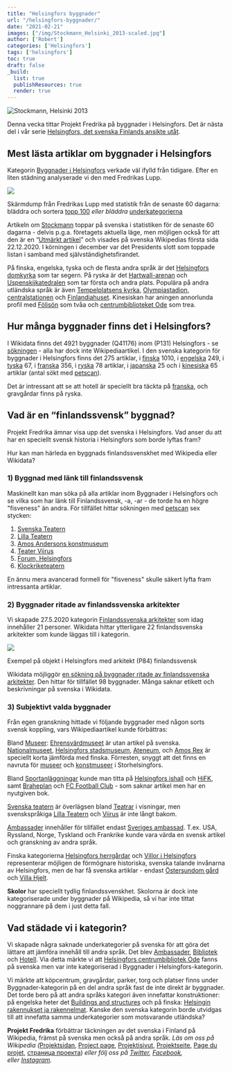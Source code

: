 ```yaml
---
title: "Helsingfors byggnader"
url: "/helsingfors-byggnader/"
date: "2021-02-21"
images: ["/img/Stockmann_Helsinki_2013-scaled.jpg"]
author: ['Robert']
categories: ['Helsingfors']
tags: ['helsingfors']
toc: true
draft: false
_build:
  list: true
  publishResources: true
  render: true
---
```


![Stockmann, Helsinki 2013](/img/Stockmann_Helsinki_2013-scaled.jpg)


Denna vecka tittar Projekt Fredrika på byggnader i Helsingfors. Det är nästa del i vår serie [Helsingfors, det svenska Finlands ansikte utåt](https://projektfredrika.fi/tre-smeder/).

## Mest lästa artiklar om byggnader i Helsingfors

Kategorin [Byggnader i Helsingfors](https://sv.wikipedia.org/wiki/Kategori:Byggnader_i_Helsingfors) verkade väl ifylld från tidigare. Efter en liten städning analyserade vi den med Fredrikas Lupp.

![](https://lh5.googleusercontent.com/84tDs6vyPNJArEPXQn4WRp7_8YL7UogSj0YkUA2nZcFKBMRctBbmaw8HO-X9maHIhkY-0YQeut5nkBCI0iMNB7lHK-CkEPvAWqxAdvIxlQFt_gdfhohfKOfPEj3XSWvOl9vksnkF)

Skärmdump från Fredrikas Lupp med statistik från de senaste 60 dagarna: bläddra och sortera [topp 100](https://wiki.projektfredrika.fi/Top/Byggnader_i_Helsingfors) _eller bläddra_ [underkategorierna](https://wiki.projektfredrika.fi/Byggnader_i_Helsingfors)

Artikeln om [Stockmann](https://sv.wikipedia.org/wiki/Stockmann_(Helsingfors_centrum)) toppar på svenska i statistiken för de senaste 60 dagarna - delvis p.g.a. företagets aktuella läge, men möjligen också för att den är en “[Utmärkt artikel](https://sv.wikipedia.org/wiki/Wikipedia:Utm%C3%A4rkta_artiklar)” och visades på svenska Wikipedias första sida 22.12.2020. I körningen i december var det Presidents slott som toppade listan i samband med självständighetsfirandet.

På finska, engelska, tyska och de flesta andra språk är det [Helsingfors domkyrka](https://sv.wikipedia.org/wiki/Helsingfors_domkyrka) som tar segern. På ryska är det [Hartwall-arenan](https://sv.wikipedia.org/wiki/Hartwall_Arena) och [Uspenskijkatedralen](https://sv.wikipedia.org/wiki/Uspenskijkatedralen,_Helsingfors) som tar första och andra plats. Populära på andra utländska språk är även [Tempelplatsens kyrka](https://sv.wikipedia.org/wiki/Tempelplatsens_kyrka), [Olympiastadion](https://sv.wikipedia.org/wiki/Helsingfors_Olympiastadion), [centralstationen](https://sv.wikipedia.org/wiki/Helsingfors_centralstation) och [Finlandiahuset](https://sv.wikipedia.org/wiki/Finlandiahuset). Kinesiskan har aningen annorlunda profil med [Fölisön](https://sv.wikipedia.org/wiki/F%C3%B6lis%C3%B6n) som tvåa och [centrumbiblioteket Ode](https://sv.wikipedia.org/wiki/Helsingfors_centrumbibliotek_Ode) som trea. 

## Hur många byggnader finns det i Helsingfors?

I Wikidata finns det 4921 byggnader (Q41176) inom (P131) Helsingfors - se [sökningen](https://query.wikidata.org/#%23byggnader%20i%20helsingfors%0ASELECT%20%3Fitem%20%3FitemLabel%20%0AWHERE%20%0A%7B%0A%20%20%3Fitem%20wdt%3AP31%20wd%3AQ41176.%0A%20%20%3Fitem%20wdt%3AP131%20wd%3AQ1757.%0A%20%20SERVICE%20wikibase%3Alabel%20%7B%20bd%3AserviceParam%20wikibase%3Alanguage%20%22%5BAUTO_LANGUAGE%5D%2Cen%22.%20%7D%0A%7DORDER%20BY%20%3FitemLabel%20) - alla har dock inte Wikipediaartikel. I den svenska kategorin för byggnader i Helsingfors finns det 275 artiklar, i [finska](https://fi.wikipedia.org/wiki/Luokka:Helsingin_rakennukset_ja_rakennelmat) 1010, i [engelska](https://en.wikipedia.org/wiki/Category:Buildings_and_structures_in_Helsinki) 249, i [tyska](https://de.wikipedia.org/wiki/Kategorie:Bauwerk_in_Helsinki) 67, i [franska](https://fr.wikipedia.org/wiki/Cat%C3%A9gorie:B%C3%A2timent_%C3%A0_Helsinki) 356, i [ryska](https://ru.wikipedia.org/wiki/%D0%9A%D0%B0%D1%82%D0%B5%D0%B3%D0%BE%D1%80%D0%B8%D1%8F:%D0%97%D0%B4%D0%B0%D0%BD%D0%B8%D1%8F_%D0%B8_%D1%81%D0%BE%D0%BE%D1%80%D1%83%D0%B6%D0%B5%D0%BD%D0%B8%D1%8F_%D0%A5%D0%B5%D0%BB%D1%8C%D1%81%D0%B8%D0%BD%D0%BA%D0%B8) 78 artiklar, i [japanska](https://ja.wikipedia.org/wiki/Category:%E3%83%98%E3%83%AB%E3%82%B7%E3%83%B3%E3%82%AD%E3%81%AE%E5%BB%BA%E7%AF%89%E7%89%A9) 25 och i [kinesiska](https://zh.wikipedia.org/wiki/Category:%E8%B5%AB%E7%88%BE%E8%BE%9B%E5%9F%BA%E5%BB%BA%E7%AF%89%E7%89%A9) 65 artiklar (antal sökt med [petscan](https://petscan.wmflabs.org/)).

Det är intressant att se att hotell är speciellt bra täckta på [franska](https://fr.wikipedia.org/wiki/Cat%C3%A9gorie:H%C3%B4tel_%C3%A0_Helsinki), och gravgårdar finns på ryska.

## Vad är en “finlandssvensk” byggnad?

Projekt Fredrika ämnar visa upp det svenska i Helsingfors. Vad anser du att har en speciellt svensk historia i Helsingfors som borde lyftas fram?

Hur kan man härleda en byggnads finlandssvenskhet med Wikipedia eller Wikidata?

### 1) Byggnad med länk till finlandssvensk

Maskinellt kan man söka på alla artiklar inom Byggnader i Helsingfors och se vilka som har länk till Finlandssvensk, -a, -ar - de torde ha en högre "fisveness" än andra. För tillfället hittar sökningen med [petscan](https://petscan.wmflabs.org/?psid=18472538) sex stycken:

1.  [Svenska Teatern](https://sv.wikipedia.org/wiki/Svenska_teatern)
2.  [Lilla Teatern](https://sv.wikipedia.org/wiki/Lilla_Teatern,_Helsingfors)
3.  [Amos Andersons konstmuseum](https://sv.wikipedia.org/wiki/Amos_Andersons_konstmuseum)
4.  [Teater Viirus](https://sv.wikipedia.org/wiki/Teater_Viirus)
5.  [Forum, Helsingfors](https://sv.wikipedia.org/wiki/Forum,_Helsingfors)
6.  [Klockriketeatern](https://sv.wikipedia.org/wiki/Klockriketeatern)

En ännu mera avancerad formell för "fisveness" skulle säkert lyfta fram intressanta artiklar.

### 2) Byggnader ritade av finlandssvenska arkitekter

Vi skapade 27.5.2020 kategorin [Finlandssvenska arkitekter](https://sv.wikipedia.org/wiki/Kategori:Finlandssvenska_arkitekter) som idag innehåller 21 personer. Wikidata hittar ytterligare 22 finlandssvenska arkitekter som kunde läggas till i kategorin.

![](https://projektfredrika.fi/wp-content/uploads/2021/02/image-4-1024x646.png)

Exempel på objekt i Helsingfors med arkitekt (P84) finlandssvensk

Wikidata möjliggör [en sökning på byggnader ritade av finlandssvenska arkitekter](https://query.wikidata.org/#%23byggnader%20ritade%20av%20finlandssvenska%20arkitekter%20i%20Helsingfors%0ASELECT%20DISTINCT%20%3Fbyggnad%20%3FbyggnadLabel%20%3Flabelsv%20%3Fdescsv%20%3FarkitektLabel%20%3FplatsLabel%20%3FgataLabel%20%3F%C3%A5r_skapad%20%3Fbild%20%3Fcoords%20%3Fwpsv%0AWHERE%20%0A%7B%0A%20%20%3Farkitekt%20wdt%3AP31%20wd%3AQ5.%20%0A%20%20%3Farkitekt%20wdt%3AP172%20wd%3AQ726673.%20%0A%20%20%3Farkitekt%20wdt%3AP106%20wd%3AQ42973.%0A%20%20%0A%20%20%3Fbyggnad%20wdt%3AP84%20%3Farkitekt.%0A%20%20%3Fbyggnad%20wdt%3AP131%20wd%3AQ1757.%0A%20%0A%20%20OPTIONAL%7B%3Fbyggnad%20wdt%3AP669%20%3Fgata.%7D%0A%20%20OPTIONAL%7B%3Fbyggnad%20wdt%3AP276%20%3Fplats.%7D%0A%23%20%20OPTIONAL%7B%3Fbyggnad%20wdt%3AP571%20%3Fp571.%20BIND%28SUBSTR%28STR%28COALESCE%28%3Fp571%2C%22%22%29%29%2C1%2C4%29%20AS%20%3F%C3%A5r_skapad%29%7D%0A%23%20%20OPTIONAL%7B%3Fbyggnad%20wdt%3AP625%20%3Fcoords.%7D%0A%23%20%20OPTIONAL%7B%3Fbyggnad%20wdt%3AP18%20%3Fbild.%7D%0A%20%20%0A%20%20OPTIONAL%7B%3Fbyggnad%20rdfs%3Alabel%20%3Flabelsv%20filter%20%28lang%28%3Flabelsv%29%20%3D%20%22sv%22%29.%7D%0A%20%20OPTIONAL%7B%3Fbyggnad%20rdfs%3Alabel%20%3Flabelfi%20filter%20%28lang%28%3Flabelfi%29%20%3D%20%22fi%22%29.%7D%0A%20%20OPTIONAL%7B%3Fbyggnad%20rdfs%3Alabel%20%3Flabelen%20filter%20%28lang%28%3Flabelen%29%20%3D%20%22en%22%29.%7D%0A%20%20OPTIONAL%7B%3Fbyggnad%20rdfs%3Alabel%20%3Flabelde%20filter%20%28lang%28%3Flabelde%29%20%3D%20%22de%22%29.%7D%0A%20%20OPTIONAL%7B%3Fbyggnad%20rdfs%3Alabel%20%3Flabelfr%20filter%20%28lang%28%3Flabelfr%29%20%3D%20%22fr%22%29.%7D%20%20%0A%20%20OPTIONAL%7B%3Fbyggnad%20rdfs%3Alabel%20%3Flabelru%20filter%20%28lang%28%3Flabelru%29%20%3D%20%22ru%22%29.%7D%0A%20%20%0A%20%20OPTIONAL%20%7B%3Fbyggnad%20schema%3Adescription%20%3Fdescsv%20.%20FILTER%28lang%28%3Fdescsv%29%3D%27sv%27%29%20%7D%0A%20%20OPTIONAL%20%7B%3Fbyggnad%20schema%3Adescription%20%3Fdescfi%20.%20FILTER%28lang%28%3Fdescfi%29%3D%27fi%27%29%20%7D%0A%20%20OPTIONAL%20%7B%3Fbyggnad%20schema%3Adescription%20%3Fdescen%20.%20FILTER%28lang%28%3Fdescen%29%3D%27en%27%29%20%7D%0A%20%20OPTIONAL%20%7B%3Fbyggnad%20schema%3Adescription%20%3Fdescde%20.%20FILTER%28lang%28%3Fdescde%29%3D%27de%27%29%20%7D%0A%20%20OPTIONAL%20%7B%3Fbyggnad%20schema%3Adescription%20%3Fdescfr%20.%20FILTER%28lang%28%3Fdescfr%29%3D%27fr%27%29%20%7D%0A%20%20OPTIONAL%20%7B%3Fbyggnad%20schema%3Adescription%20%3Fdescru%20.%20FILTER%28lang%28%3Fdescru%29%3D%27ru%27%29%20%7D%0A%20%20%0A%20%20OPTIONAL%20%7B%3Fwpsv%20schema%3Aabout%20%3Fbyggnad%20.%20%3Fwpsv%20schema%3AisPartOf%20%3Chttps%3A%2F%2Fsv.wikipedia.org%2F%3E.%7D%0A%20%20OPTIONAL%20%7B%3Fwpfi%20schema%3Aabout%20%3Fbyggnad%20.%20%3Fwpfi%20schema%3AisPartOf%20%3Chttps%3A%2F%2Ffi.wikipedia.org%2F%3E.%7D%0A%20%20OPTIONAL%20%7B%3Fwpen%20schema%3Aabout%20%3Fbyggnad%20.%20%3Fwpen%20schema%3AisPartOf%20%3Chttps%3A%2F%2Fen.wikipedia.org%2F%3E.%7D%0A%20%20OPTIONAL%20%7B%3Fwpde%20schema%3Aabout%20%3Fbyggnad%20.%20%3Fwpde%20schema%3AisPartOf%20%3Chttps%3A%2F%2Fde.wikipedia.org%2F%3E.%7D%0A%20%20OPTIONAL%20%7B%3Fwpfr%20schema%3Aabout%20%3Fbyggnad%20.%20%3Fwpfr%20schema%3AisPartOf%20%3Chttps%3A%2F%2Ffr.wikipedia.org%2F%3E.%7D%0A%20%20OPTIONAL%20%7B%3Fwpru%20schema%3Aabout%20%3Fbyggnad%20.%20%3Fwpru%20schema%3AisPartOf%20%3Chttps%3A%2F%2Fru.wikipedia.org%2F%3E.%7D%0A%20%20%0A%20%20%0A%20%20SERVICE%20wikibase%3Alabel%20%7B%20bd%3AserviceParam%20wikibase%3Alanguage%20%22sv%2Cfi%2Cen%22.%20%7D%0A%7D%20ORDER%20BY%20%3FbyggnadLabel%20). Den hittar för tillfället 98 byggnader. Många saknar etikett och beskrivningar på svenska i Wikidata.

### 3) Subjektivt valda byggnader

Från egen granskning hittade vi följande byggnader med någon sorts svensk koppling, vars Wikipediaartikel kunde förbättras:

Bland [Museer](https://wiki.projektfredrika.fi/Byggnader_i_Helsingfors#9_Kategori:Museer_i_Helsingfors_.28sv.29): [Ehrensvärdmuseet](https://fi.wikipedia.org/wiki/Ehrensv%C3%A4rd-museo) är utan artikel på svenska. [Nationalmuseet](https://sv.wikipedia.org/wiki/Nationalmuseum,_Helsingfors), [Helsingfors stadsmuseum](https://sv.wikipedia.org/wiki/Helsingfors%C2%A0stadsmuseum), [Ateneum](https://sv.wikipedia.org/wiki/Ateneum), och [Amos Rex](https://sv.wikipedia.org/wiki/Amos%C2%A0Rex) är speciellt korta jämförda med finska. Förresten, snyggt att det finns en navruta för [museer](https://sv.wikipedia.org/wiki/Mall:Museer_i_Storhelsingfors) och [konstmuseer](https://sv.wikipedia.org/wiki/Mall:Konstmuseer_i_Storhelsingfors) i Storhelsingfors.

Bland [Sportanläggningar](https://wiki.projektfredrika.fi/Byggnader_i_Helsingfors#17_Kategori:Sportanl.C3.A4ggningar_i_Helsingfors_.28sv.29) kunde man titta på [Helsingfors ishall](https://sv.wikipedia.org/wiki/Helsingfors_ishall) och [HiFK](https://sv.wikipedia.org/wiki/Helsingfors_IFK), samt [Braheplan](https://sv.wikipedia.org/wiki/Braheplan) och [FC Football Club](https://fcfchelsinki.wordpress.com/) - som saknar artikel men har en nyutgiven bok.

[Svenska teatern](https://sv.wikipedia.org/wiki/Svenska_Teatern) är överlägsen bland [Teatrar](https://wiki.projektfredrika.fi/Byggnader_i_Helsingfors#18_Kategori:Teatrar_i_Helsingfors_.28sv.29) i visningar, men svenskspråkiga [Lilla Teatern](https://sv.wikipedia.org/wiki/Lilla_Teatern,_Helsingfors) och [Viirus](https://sv.wikipedia.org/wiki/Teater_Viirus) är inte långt bakom.

[Ambassader](https://wiki.projektfredrika.fi/Byggnader_i_Helsingfors#2_Kategori:Ambassader_i_Helsingfors_.28sv.29) innehåller för tillfället endast [Sveriges ambassad](https://sv.wikipedia.org/wiki/Sveriges_ambassad_i_Helsingfors). T.ex. USA, Ryssland, Norge, Tyskland och Frankrike kunde vara värda en svensk artikel och granskning av andra språk.

Finska kategorierna [Helsingfors herrgårdar](https://fi.wikipedia.org/wiki/Luokka:Helsingin_kartanot) och [Villor i Helsingfors](https://fi.wikipedia.org/wiki/Luokka:Helsingin_huvilat_ja_villat) representerar möjligen de förmögnare historiska, svenska talande invånarna av Helsingfors, men de har få svenska artiklar - endast [Östersundom gård](https://sv.wikipedia.org/wiki/%C3%96stersundom_g%C3%A5rd) och [Villa Hjelt](https://sv.wikipedia.org/wiki/Villa_Hjelt).

**Skolor** har speciellt tydlig finlandssvenskhet. Skolorna är dock inte kategoriserade under byggnader på Wikipedia, så vi har inte tittat noggrannare på dem i just detta fall.

## Vad städade vi i kategorin?

Vi skapade några saknade underkategorier på svenska för att göra det lättare att jämföra innehåll till andra språk. Det blev [Ambassader](https://sv.wikipedia.org/wiki/Kategori:Ambassader_i_Helsingfors), [Bibliotek](https://sv.wikipedia.org/wiki/Kategori:Bibliotek_i_Helsingfors) och [Hotell](https://sv.wikipedia.org/wiki/Kategori:Hotell_i_Helsingfors). Via detta märkte vi att [Helsingfors centrumbibliotek Ode](https://sv.wikipedia.org/wiki/Helsingfors_centrumbibliotek_Ode) fanns på svenska men var inte kategoriserad i Byggnader i Helsingfors-kategorin. 

Vi märkte att köpcentrum, gravgårdar, parker, torg och platser finns under Byggnader-kategorin på en del andra språk fast de inte direkt är byggnader. Det torde bero på att andra språks kategori även innefattar konstruktioner: på engelska heter det [Buildings and structures](https://en.wikipedia.org/wiki/Category:Buildings_and_structures_in_Helsinki) och på finska: [Helsingin rakennukset ja rakennelmat](https://fi.wikipedia.org/wiki/Luokka:Helsingin_rakennukset_ja_rakennelmat). Kanske den svenska kategorin borde utvidgas till att innefatta samma underkategorier som motsvarande utländska?

**Projekt Fredrika** förbättrar täckningen av det svenska i Finland på Wikipedia, främst på svenska men också på andra språk. _Läs om oss på Wikipedia (_[Projektsidan](https://sv.wikipedia.org/wiki/Wikipedia:Projekt_Fredrika), [Project page](https://en.wikipedia.org/wiki/Wikipedia:Projekt_Fredrika), [Projektisivut](https://fi.wikipedia.org/wiki/Wikipedia:Projekt_Fredrika), [Projektseite](https://de.wikipedia.org/wiki/Wikipedia:Projekt_Fredrika), [Page du projet](https://fr.wikipedia.org/wiki/Wikipedia:Projekt_Fredrika), [страница проекта](https://ru.wikipedia.org/wiki/Wikipedia:Projekt_Fredrika)) _eller följ oss på [Twitter](https://twitter.com/projektfredrika), [Facebook](https://www.facebook.com/projektfredrika/), eller [Instagram](http://instagram.com/projektfredrika)._